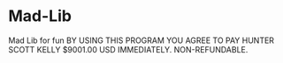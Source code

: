 # Mad-Lib
Mad Lib for fun
BY USING THIS PROGRAM YOU AGREE TO PAY HUNTER SCOTT KELLY $9001.00 USD IMMEDIATELY. NON-REFUNDABLE.
